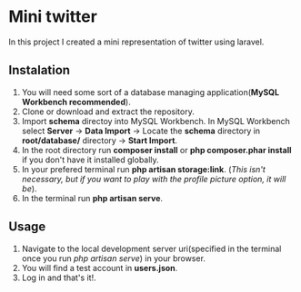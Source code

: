 # Mini twitter

In this project I created a mini representation of twitter using laravel.

## Instalation

1. You will need some sort of a database managing application(**MySQL Workbench recommended**).
1. Clone or download and extract the repository.
1. Import **schema** directoy into MySQL Workbench. In MySQL Workbench select **Server** -> **Data Import** -> Locate the **schema** directory in **root/database/** directory -> **Start Import**.
1. In the root directory run **composer install** or **php composer.phar install** if you don't have it installed globally.
1. In your prefered terminal run **php artisan storage:link**. (_This isn't necessary, but if you want to play with the profile picture option, it will be_).
1. In the terminal run **php artisan serve**.

## Usage

1. Navigate to the local development server uri(specified in the terminal once you run _php artisan serve_) in your browser.
1. You will find a test account in **users.json**.
1. Log in and that's it!.
